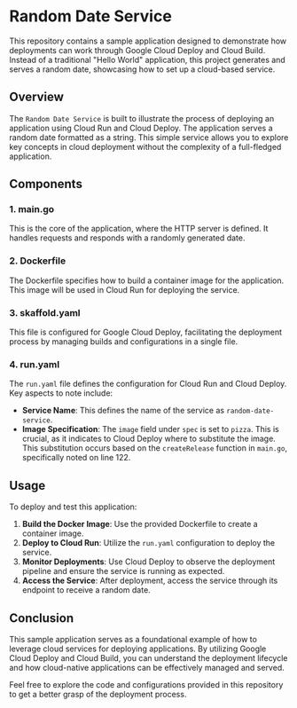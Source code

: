 # Random Date Service

This repository contains a sample application designed to demonstrate how
deployments can work through Google Cloud Deploy and Cloud Build. Instead of a
traditional "Hello World" application, this project generates and serves a
random date, showcasing how to set up a cloud-based service.

## Overview

The `Random Date Service` is built to illustrate the process of deploying an
application using Cloud Run and Cloud Deploy. The application serves a random
date formatted as a string. This simple service allows you to explore key
concepts in cloud deployment without the complexity of a full-fledged application.

## Components

### 1. **main.go**

This is the core of the application, where the HTTP server is defined. It
handles requests and responds with a randomly generated date.

### 2. **Dockerfile**

The Dockerfile specifies how to build a container image for the application.
This image will be used in Cloud Run for deploying the service.

### 3. **skaffold.yaml**

This file is configured for Google Cloud Deploy, facilitating the deployment
process by managing builds and configurations in a single file.

### 4. **run.yaml**

The `run.yaml` file defines the configuration for Cloud Run and Cloud Deploy.
Key aspects to note include:

*   **Service Name**: This defines the name of the service as `random-date-service`.
*   **Image Specification**: The `image` field under `spec` is set to `pizza`.
    This is crucial, as it indicates to Cloud Deploy where to substitute the image.
    This substitution occurs based on the `createRelease` function in `main.go`,
    specifically noted on line 122.

## Usage

To deploy and test this application:

1.  **Build the Docker Image**: Use the provided Dockerfile to create a
    container image.
2.  **Deploy to Cloud Run**: Utilize the `run.yaml` configuration to deploy the service.
3.  **Monitor Deployments**: Use Cloud Deploy to observe the deployment pipeline
    and ensure the service is running as expected.
4.  **Access the Service**: After deployment, access the service through its
    endpoint to receive a random date.

## Conclusion

This sample application serves as a foundational example of how to leverage
cloud services for deploying applications. By utilizing Google Cloud Deploy and
Cloud Build, you can understand the deployment lifecycle and how cloud-native
applications can be effectively managed and served.

Feel free to explore the code and configurations provided in this repository to
get a better grasp of the deployment process.
